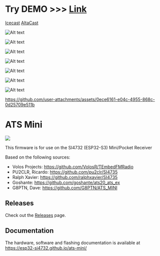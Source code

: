 Try DEMO >>> [Link](http://e25wop.thddns.net:2256)
================================================================================
[Icecast](https://icecast.org/)
[AltaCast](http://www.altacast.com/)

![Alt text](cast.png?raw=true)

![Alt text](ats-mini_web.png?raw=true)

![Alt text](ats-mini_web-4.png?raw=true)

![Alt text](ats-mini_web-2.png?raw=true)

![Alt text](ats-mini_web-3.png?raw=true)

![Alt text](ats-mini_web-5.png?raw=true)

![Alt text](20250316_021246.jpg?raw=true)

https://github.com/user-attachments/assets/0ece6161-e04c-4955-868c-0d25709e511b


# ATS Mini

![](docs/source/_static/esp32-si4732-ui-theme.jpg)

This firmware is for use on the SI4732 (ESP32-S3) Mini/Pocket Receiver

Based on the following sources:

* Volos Projects:    https://github.com/VolosR/TEmbedFMRadio
* PU2CLR, Ricardo:   https://github.com/pu2clr/SI4735
* Ralph Xavier:      https://github.com/ralphxavier/SI4735
* Goshante:          https://github.com/goshante/ats20_ats_ex
* G8PTN, Dave:       https://github.com/G8PTN/ATS_MINI

## Releases

Check out the [Releases](https://github.com/esp32-si4732/ats-mini/releases) page.

## Documentation

The hardware, software and flashing documentation is available at <https://esp32-si4732.github.io/ats-mini/>
